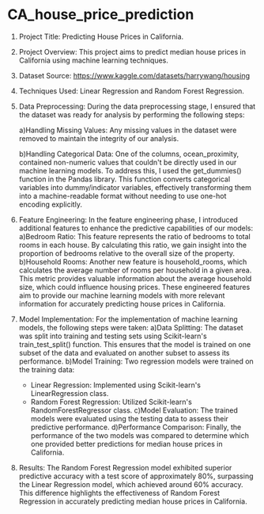 # CA_house_price_prediction


1. Project Title: Predicting House Prices in California.

2. Project Overview:  This project aims to predict median house prices in California using machine learning techniques.

3. Dataset Source:  https://www.kaggle.com/datasets/harrywang/housing

4. Techniques Used: Linear Regression and Random Forest Regression.

5. Data Preprocessing:
   During the data preprocessing stage, I ensured that the dataset was ready for analysis by performing the following steps:

   a)Handling Missing Values: Any missing values in the dataset were removed to maintain the integrity of our analysis.

   b)Handling Categorical Data: One of the columns, ocean_proximity, contained non-numeric values that couldn't be directly used in our machine learning models. To address this, I used the 
   get_dummies() function in the Pandas library. This function converts categorical variables into dummy/indicator variables, effectively transforming them into a machine-readable format 
   without needing to use one-hot encoding explicitly.

6. Feature Engineering:
   In the feature engineering phase, I introduced additional features to enhance the predictive capabilities of our models:
   a)Bedroom Ratio: This feature represents the ratio of bedrooms to total rooms in each house. By calculating this ratio, we gain insight into the proportion of bedrooms relative to the 
   overall size of the property.
   b)Household Rooms: Another new feature is household_rooms, which calculates the average number of rooms per household in a given area. This metric provides valuable information about 
   the average household size, which could influence housing prices.
   These engineered features aim to provide our machine learning models with more relevant information for accurately predicting house prices in California.


7. Model Implementation: For the implementation of machine learning models, the following steps were taken:
   a)Data Splitting: The dataset was split into training and testing sets using Scikit-learn's train_test_split() function. This ensures that the model is trained on one subset of the data 
   and evaluated on another subset to assess its performance.
   b)Model Training: Two regression models were trained on the training data:
    * Linear Regression: Implemented using Scikit-learn's LinearRegression class.
    * Random Forest Regression: Utilized Scikit-learn's RandomForestRegressor class.
   c)Model Evaluation: The trained models were evaluated using the testing data to assess their predictive performance. 
   d)Performance Comparison: Finally, the performance of the two models was compared to determine which one provided better predictions for median house prices in California.


8. Results:  The Random Forest Regression model exhibited superior predictive accuracy with a test score of approximately 80%, surpassing the Linear Regression model, which achieved around 
   60% accuracy. This difference highlights the effectiveness of Random Forest Regression in accurately predicting median house prices in California.










